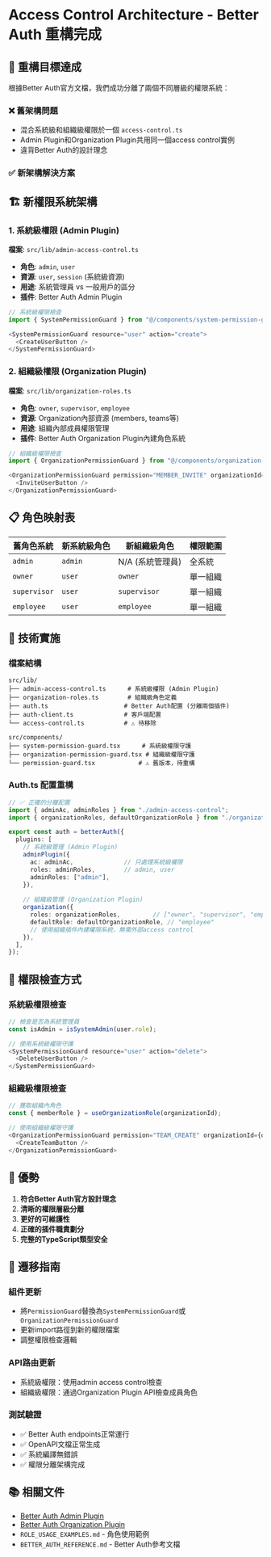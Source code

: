 # Access Control Architecture - Better Auth 重構完成

## 🎯 重構目標達成

根據Better Auth官方文檔，我們成功分離了兩個不同層級的權限系統：

### ❌ 舊架構問題
- 混合系統級和組織級權限於一個 `access-control.ts`
- Admin Plugin和Organization Plugin共用同一個access control實例  
- 違背Better Auth的設計理念

### ✅ 新架構解決方案

## 🏗️ 新權限系統架構

### 1. **系統級權限** (Admin Plugin)

**檔案**: `src/lib/admin-access-control.ts`
- **角色**: `admin`, `user`
- **資源**: `user`, `session` (系統級資源)
- **用途**: 系統管理員 vs 一般用戶的區分
- **插件**: Better Auth Admin Plugin

```typescript
// 系統級權限檢查
import { SystemPermissionGuard } from "@/components/system-permission-guard";

<SystemPermissionGuard resource="user" action="create">
  <CreateUserButton />
</SystemPermissionGuard>
```

### 2. **組織級權限** (Organization Plugin)

**檔案**: `src/lib/organization-roles.ts`  
- **角色**: `owner`, `supervisor`, `employee`
- **資源**: Organization內部資源 (members, teams等)
- **用途**: 組織內部成員權限管理
- **插件**: Better Auth Organization Plugin內建角色系統

```typescript
// 組織級權限檢查
import { OrganizationPermissionGuard } from "@/components/organization-permission-guard";

<OrganizationPermissionGuard permission="MEMBER_INVITE" organizationId="org-123">
  <InviteUserButton />
</OrganizationPermissionGuard>
```

## 📋 角色映射表

| 舊角色系統 | 新系統級角色 | 新組織級角色 | 權限範圍 |
|-----------|-------------|-------------|----------|
| `admin` | `admin` | N/A (系統管理員) | 全系統 |
| `owner` | `user` | `owner` | 單一組織 |
| `supervisor` | `user` | `supervisor` | 單一組織 |
| `employee` | `user` | `employee` | 單一組織 |

## 🔧 技術實施

### 檔案結構
```
src/lib/
├── admin-access-control.ts      # 系統級權限 (Admin Plugin)
├── organization-roles.ts        # 組織級角色定義  
├── auth.ts                     # Better Auth配置 (分離兩個插件)
├── auth-client.ts              # 客戶端配置
└── access-control.ts           # ⚠️ 待移除

src/components/
├── system-permission-guard.tsx      # 系統級權限守護
├── organization-permission-guard.tsx # 組織級權限守護
└── permission-guard.tsx            # ⚠️ 舊版本，待重構
```

### Auth.ts 配置重構

```typescript
// ✅ 正確的分離配置
import { adminAc, adminRoles } from "./admin-access-control";
import { organizationRoles, defaultOrganizationRole } from "./organization-roles";

export const auth = betterAuth({
  plugins: [
    // 系統級管理 (Admin Plugin)
    adminPlugin({
      ac: adminAc,              // 只處理系統級權限
      roles: adminRoles,        // admin, user
      adminRoles: ["admin"],
    }),
    
    // 組織級管理 (Organization Plugin)  
    organization({
      roles: organizationRoles,         // ["owner", "supervisor", "employee"]
      defaultRole: defaultOrganizationRole, // "employee"
      // 使用組織插件內建權限系統，無需外部access control
    }),
  ],
});
```

## 🔐 權限檢查方式

### 系統級權限檢查
```typescript
// 檢查是否為系統管理員
const isAdmin = isSystemAdmin(user.role);

// 使用系統級權限守護
<SystemPermissionGuard resource="user" action="delete">
  <DeleteUserButton />
</SystemPermissionGuard>
```

### 組織級權限檢查
```typescript
// 獲取組織內角色
const { memberRole } = useOrganizationRole(organizationId);

// 使用組織級權限守護
<OrganizationPermissionGuard permission="TEAM_CREATE" organizationId={orgId}>
  <CreateTeamButton />
</OrganizationPermissionGuard>
```

## 🚀 優勢

1. **符合Better Auth官方設計理念**
2. **清晰的權限層級分離**
3. **更好的可維護性**
4. **正確的插件職責劃分**
5. **完整的TypeScript類型安全**

## 🔄 遷移指南

### 組件更新
- 將`PermissionGuard`替換為`SystemPermissionGuard`或`OrganizationPermissionGuard`
- 更新import路徑到新的權限檔案
- 調整權限檢查邏輯

### API路由更新
- 系統級權限：使用admin access control檢查
- 組織級權限：通過Organization Plugin API檢查成員角色

### 測試驗證
- ✅ Better Auth endpoints正常運行
- ✅ OpenAPI文檔正常生成
- ✅ 系統編譯無錯誤
- ✅ 權限分離架構完成

## 📚 相關文件

- [Better Auth Admin Plugin](https://www.better-auth.com/docs/plugins/admin#access-control)
- [Better Auth Organization Plugin](https://www.better-auth.com/docs/plugins/organization#access-control) 
- `ROLE_USAGE_EXAMPLES.md` - 角色使用範例
- `BETTER_AUTH_REFERENCE.md` - Better Auth參考文檔